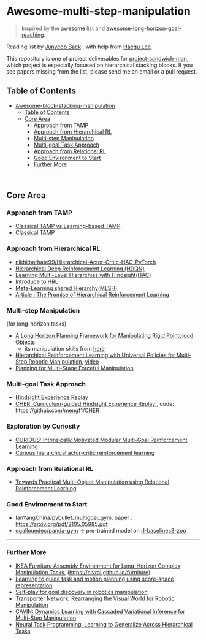 # Awesome-multi-step-manipulation

>  Inspired by the [awesome](https://github.com/sindresorhus/awesome) list and [awesome-long-horizon-goal-reaching](https://github.com/Mehooz/awesome-long-horizon-goal-reaching).

Reading list by [Junyeob Baek](https://github.com/CUN-bjy) , with help from [Haegu Lee](https://github.com/benthebear93). 

This repository is one of project deliverables for [project-sandwich-man](https://github.com/ropiens/project-sandwich-man), which project is especially focused on hierarchical stacking blocks. If you see papers missing from the list, please send me an email or a pull request.



## Table of Contents

- [Awesome-block-stacking-manipulation](#awesome-block-stacking-manipulation)
  * [Table of Contents](#table-of-contents)
  * [Core Area](#core-area)
    + [Approach from TAMP](#approach-from-tamp)
    + [Approach from Hierarchical RL](#approach-from-hierarchical-rl)
    + [Multi-step Manipulation](#multi-step-manipulation)
    + [Multi-goal Task Approach](#multi-goal-task-approach)
    + [Approach from Relational RL](#approach-from-relational-rl)
    + [Good Environment to Start](#good-environment-to-start)
    + [Further More](#further-more)

</br>

## Core Area

### Approach from TAMP

- [Classical TAMP vs Learning-based TAMP](http://web.mit.edu/caelan/www/presentations/6.881_TAMP.pdf)
- [Classical TAMP](https://www.ics.uci.edu/~kkask/Fall-2014%20CS271/slides/09-planning.pdf)



### Approach from Hierarchical RL

- [nikhilbarhate99/Hierarchical-Actor-Critic-HAC-PyTorch](https://github.com/nikhilbarhate99/Hierarchical-Actor-Critic-HAC-PyTorch)
- [Hierarchical Deep Reinforcement Learning (HDQN)](https://bluediary8.tistory.com/4)
- [Learning Multi-Level Hierarchies with Hindsight(HAC)](https://arxiv.org/abs/1712.00948)
- [Introduce to HRL](http://khanrc.github.io/RL-Hierarchy.html) 
- [Meta-Learning shared Hierarchy(MLSH)](https://openai.com/blog/learning-a-hierarchy)
- [Article : The Promise of Hierarchical Reinforcement Learning](https://thegradient.pub/the-promise-of-hierarchical-reinforcement-learning)


### Multi-step Manipulation
(for long-horizon tasks)

- [A Long Horizon Planning Framework for Manipulating Rigid Pointcloud Objects](https://anthonysimeonov.github.io/rpo-planning-framework/)
  - its manipulation skills from [here](https://sci-hub.se/https://ieeexplore.ieee.org/abstract/document/9196976)
- [Hierarchical Reinforcement Learning with Universal Policies for Multi-Step Robotic Manipulation](https://ieeexplore.ieee.org/abstract/document/9366328), [video](https://www.youtube.com/watch?v=n_wQuf4r0qk)
- [Planning for Multi-Stage Forceful Manipulation](https://arxiv.org/abs/2101.02679)


### Multi-goal Task Approach

- [Hindsight Experience Replay](https://arxiv.org/abs/1707.01495)
- [CHER: Curriculum-guided Hindsight Experience Replay ](https://openreview.net/forum?id=BJed9HHeIr), code: https://github.com/mengf1/CHER

### Exploration by Curiosity
- [CURIOUS: Intrinsically Motivated Modular Multi-Goal Reinforcement Learning](https://arxiv.org/pdf/1810.06284.pdf)
- [Curious hierarchical actor-critic reinforcement learning](https://arxiv.org/abs/2005.03420)


### Approach from Relational RL

- [Towards Practical Multi-Object Manipulation using Relational Reinforcement Learning](https://richardrl.github.io/relational-rl/)



### Good Environment to Start

-  [IanYangChina/pybullet_multigoal_gym](https://github.com/IanYangChina/pybullet_multigoal_gym), paper : https://arxiv.org/pdf/2105.05985.pdf
-  [qgallouedec/panda-gym](https://github.com/qgallouedec/panda-gym) -> pre-trained model on [rl-baselines3-zoo](https://github.com/DLR-RM/rl-baselines3-zoo)

---

### Further More

- [IKEA Furniture Assembly Environment for Long-Horizon Complex Manipulation Tasks](https://arxiv.org/pdf/1911.07246.pdf), (https://clvrai.github.io/furniture)
- [Learning to guide task and motion planning using score-space representation](https://journals.sagepub.com/doi/pdf/10.1177/0278364919848837)
- [Self-play for goal discovery in robotics manipulation](https://robotics-self-play.github.io/)
- [Transporter Network: Rearranging the Visual World for Robotic Manipulation](https://transporternets.github.io/)
- [CAVIN: Dynamics Learning with Cascaded Variational Inference for Multi-Step Manipulation](http://pair.stanford.edu/cavin/)
- [Neural Task Programming: Learning to Generalize Across Hierarchical Tasks](https://stanfordvl.github.io/ntp/)
